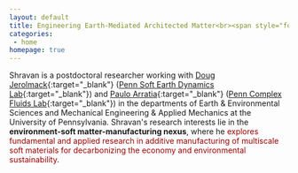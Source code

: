 ```yaml
---
layout: default
title: Engineering Earth-Mediated Architected Matter<br><span style="font-size:55%;"><b>Design, mechanics, and manufacturing of soil-inspired multiphase soft matter</b>
categories:
 - home
homepage: true
---
```

Shravan is a postdoctoral researcher working with [Doug Jerolmack](https://earth.sas.upenn.edu/people/douglas-j-jerolmack){:target="_blank"} ([Penn Soft Earth Dynamics Lab](https://pennsed.seas.upenn.edu/){:target="_blank"}) and [Paulo Arratia](https://directory.seas.upenn.edu/paulo-e-arratia/){:target="_blank"} ([Penn Complex Fluids Lab](https://arratia.seas.upenn.edu/){:target="_blank"}) in the departments of Earth & Environmental Sciences and Mechanical Engineering & Applied Mechanics at the University of Pennsylvania. Shravan's research interests lie in the <b>environment-soft matter-manufacturing nexus</b>, where he <font color = "990000">explores fundamental and applied research in additive manufacturing of multiscale soft materials for decarbonizing the economy and environmental sustainability</font>.   
